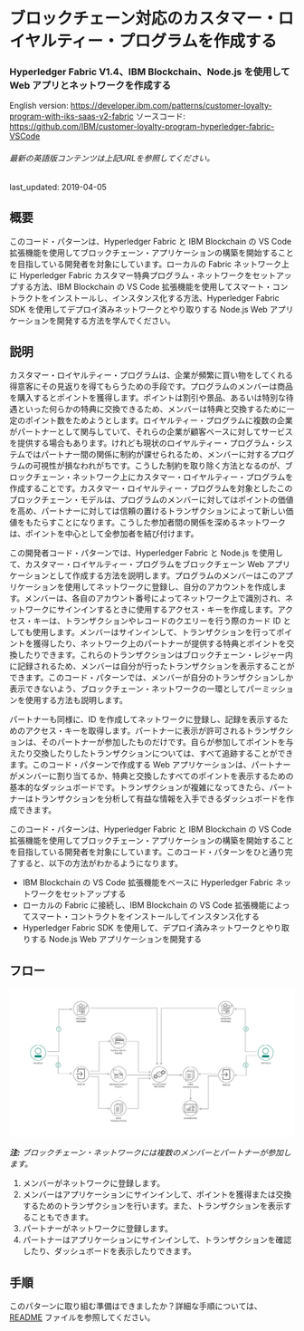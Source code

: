 # ブロックチェーン対応のカスタマー・ロイヤルティー・プログラムを作成する

### Hyperledger Fabric V1.4、IBM Blockchain、Node.js を使用して Web アプリとネットワークを作成する

English version: https://developer.ibm.com/patterns/customer-loyalty-program-with-iks-saas-v2-fabric
  ソースコード: https://github.com/IBM/customer-loyalty-program-hyperledger-fabric-VSCode

###### 最新の英語版コンテンツは上記URLを参照してください。
last_updated: 2019-04-05

 
## 概要

このコード・パターンは、Hyperledger Fabric と IBM Blockchain の VS Code 拡張機能を使用してブロックチェーン・アプリケーションの構築を開始することを目指している開発者を対象にしています。ローカルの Fabric ネットワーク上に Hyperledger Fabric カスタマー特典プログラム・ネットワークをセットアップする方法、IBM Blockchain の VS Code 拡張機能を使用してスマート・コントラクトをインストールし、インスタンス化する方法、Hyperledger Fabric SDK を使用してデプロイ済みネットワークとやり取りする Node.js Web アプリケーションを開発する方法を学んでください。

## 説明

カスタマー・ロイヤルティー・プログラムは、企業が頻繁に買い物をしてくれる得意客にその見返りを得てもらうための手段です。プログラムのメンバーは商品を購入するとポイントを獲得します。ポイントは割引や景品、あるいは特別な待遇といった何らかの特典に交換できるため、メンバーは特典と交換するために一定のポイント数をためようとします。ロイヤルティー・プログラムに複数の企業がパートナーとして関与していて、それらの企業が顧客ベースに対してサービスを提供する場合もあります。けれども現状のロイヤルティー・プログラム・システムではパートナー間の関係に制約が課せられるため、メンバーに対するプログラムの可視性が損なわれがちです。こうした制約を取り除く方法となるのが、ブロックチェーン・ネットワーク上にカスタマー・ロイヤルティー・プログラムを作成することです。カスタマー・ロイヤルティー・プログラムを対象としたこのブロックチェーン・モデルは、プログラムのメンバーに対してはポイントの価値を高め、パートナーに対しては信頼の置けるトランザクションによって新しい価値をもたらすことになります。こうした参加者間の関係を深めるネットワークは、ポイントを中心として全参加者を結び付けます。

この開発者コード・パターンでは、Hyperledger Fabric と Node.js を使用して、カスタマー・ロイヤルティー・プログラムをブロックチェーン Web アプリケーションとして作成する方法を説明します。プログラムのメンバーはこのアプリケーションを使用してネットワークに登録し、自分のアカウントを作成します。メンバーは、各自のアカウント番号によってネットワーク上で識別され、ネットワークにサインインするときに使用するアクセス・キーを作成します。アクセス・キーは、トランザクションやレコードのクエリーを行う際のカード ID としても使用します。メンバーはサインインして、トランザクションを行ってポイントを獲得したり、ネットワーク上のパートナーが提供する特典とポイントを交換したりできます。これらのトランザクションはブロックチェーン・レジャー内に記録されるため、メンバーは自分が行ったトランザクションを表示することができます。このコード・パターンでは、メンバーが自分のトランザクションしか表示できないよう、ブロックチェーン・ネットワークの一環としてパーミッションを使用する方法も説明します。

パートナーも同様に、ID を作成してネットワークに登録し、記録を表示するためのアクセス・キーを取得します。パートナーに表示が許可されるトランザクションは、そのパートナーが参加したものだけです。自らが参加してポイントを与えたり交換したりしたトランザクションについては、すべて追跡することができます。このコード・パターンで作成する Web アプリケーションは、パートナーがメンバーに割り当てるか、特典と交換したすべてのポイントを表示するための基本的なダッシュボードです。トランザクションが複雑になってきたら、パートナーはトランザクションを分析して有益な情報を入手できるダッシュボードを作成できます。

このコード・パターンは、Hyperledger Fabric と IBM Blockchain の VS Code 拡張機能を使用してブロックチェーン・アプリケーションの構築を開始することを目指している開発者を対象にしています。このコード・パターンをひと通り完了すると、以下の方法がわかるようになります。

* IBM Blockchain の VS Code 拡張機能をベースに Hyperledger Fabric ネットワークをセットアップする
* ローカルの Fabric に接続し、IBM Blockchain の VS Code 拡張機能によってスマート・コントラクトをインストールしてインスタンス化する
* Hyperledger Fabric SDK を使用して、デプロイ済みネットワークとやり取りする Node.js Web アプリケーションを開発する

## フロー

![カスタマー・ロイヤルティー・プログラムの図](./images/arch.png)

_**注:** ブロックチェーン・ネットワークには複数のメンバーとパートナーが参加します。_

1. メンバーがネットワークに登録します。
1. メンバーはアプリケーションにサインインして、ポイントを獲得または交換するためのトランザクションを行います。また、トランザクションを表示することもできます。
1. パートナーがネットワークに登録します。
1. パートナーはアプリケーションにサインインして、トランザクションを確認したり、ダッシュボードを表示したりできます。

## 手順

このパターンに取り組む準備はできましたか？詳細な手順については、[README](https://github.com/IBM/customer-loyalty-program-hyperledger-fabric-VSCode/blob/master/README.md) ファイルを参照してください。
